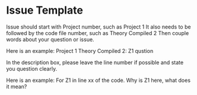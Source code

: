 # Issue Template

Issue should start with Project number, such as Project 1
It also needs to be followed by the code file number, such as Theory Compiled 2
Then couple words about your question or issue.

Here is an example:
Project 1 Theory Compiled 2: Z1 qustion

In the description box, please leave the line number if possible and state you question clearly.

Here is an example:
For Z1 in line xx of the code. Why is Z1 here, what does it mean?
